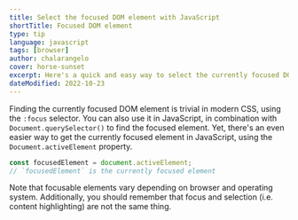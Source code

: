 ```yaml
---
title: Select the focused DOM element with JavaScript
shortTitle: Focused DOM element
type: tip
language: javascript
tags: [browser]
author: chalarangelo
cover: horse-sunset
excerpt: Here's a quick and easy way to select the currently focused DOM element in JavaScript.
dateModified: 2022-10-23
---
```


Finding the currently focused DOM element is trivial in modern CSS, using the `:focus` selector. You can also use it in JavaScript, in combination with `Document.querySelector()` to find the focused element. Yet, there's an even easier way to get the currently focused element in JavaScript, using the `Document.activeElement` property.

```js
const focusedElement = document.activeElement;
// `focusedElement` is the currently focused element
```

Note that focusable elements vary depending on browser and operating system. Additionally, you should remember that focus and selection (i.e. content highlighting) are not the same thing.
